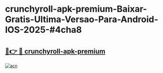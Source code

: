 # crunchyroll-apk-premium-Baixar-Gratis-Ultima-Versao-Para-Android-IOS-2025-#4cha8

# <h2><a href="https://ainizakaria.my?title=crunchyroll-apk-premium&ref=24M">🔗👉 🔴 crunchyroll-apk-premium</a></h2>

[![acn](https://github.com/user-attachments/assets/0f9c940e-d8b0-45ae-aac7-cd30a18b3e1c)](https://ainizakaria.my?title=crunchyroll-apk-premium&ref=24M)

